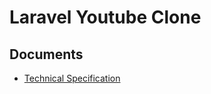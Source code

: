 # Laravel Youtube Clone

## Documents

* [Technical Specification](https://docs.google.com/document/d/13AS0ugd_75oG9bE2GAgm488JV_VUfXMUENqzIf1y5y4)
